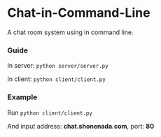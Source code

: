 Chat-in-Command-Line
====================

A chat room system using in command line.

### Guide

In server: `python server/server.py`

In client: `python client/client.py`

### Example

Run `python client/client.py`

And input address: __chat.shonenada.com__, port: __80__
